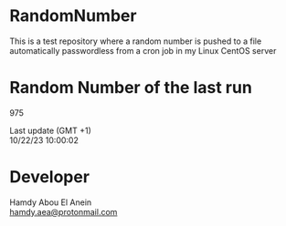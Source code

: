 # RandomNumber    
This is a test repository where a random number is pushed to a file automatically passwordless from a cron job in my Linux CentOS server    
# Random Number of the last run   
975
      
Last update (GMT +1)    
10/22/23 10:00:02
# Developer    
Hamdy Abou El Anein   
hamdy.aea@protonmail.com
